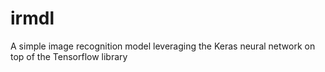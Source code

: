 # irmdl
A simple image recognition model leveraging the Keras neural network on top of the Tensorflow library
